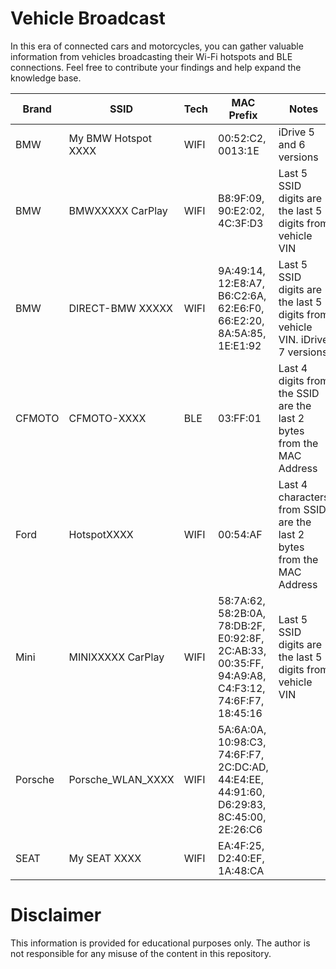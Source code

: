 # Vehicle Broadcast

In this era of connected cars and motorcycles, you can gather valuable information from vehicles broadcasting their Wi-Fi hotspots and BLE connections. Feel free to contribute your findings and help expand the knowledge base.

| Brand | SSID | Tech | MAC Prefix | Notes |
| ----- | ---- | ---- | ---------- | ----- |
| BMW | My BMW Hotspot XXXX | WIFI | 00:52:C2, 0013:1E  | iDrive 5 and 6 versions |
| BMW | BMWXXXXX CarPlay | WIFI | B8:9F:09, 90:E2:02, 4C:3F:D3 | Last 5 SSID digits are the last 5 digits from vehicle VIN |
| BMW | DIRECT-BMW XXXXX | WIFI | 9A:49:14, 12:E8:A7, B6:C2:6A, 62:E6:F0, 66:E2:20, 8A:5A:85, 1E:E1:92 | Last 5 SSID digits are the last 5 digits from vehicle VIN. iDrive 7 versions | 
| CFMOTO | CFMOTO-XXXX | BLE | 03:FF:01 | Last 4 digits from the SSID are the last 2 bytes from the MAC Address |
| Ford | HotspotXXXX | WIFI | 00:54:AF | Last 4 characters from SSID are the last 2 bytes from the MAC Address | 
| Mini | MINIXXXXX CarPlay | WIFI | 58:7A:62, 58:2B:0A, 78:DB:2F, E0:92:8F, 2C:AB:33, 00:35:FF, 94:A9:A8, C4:F3:12, 74:6F:F7, 18:45:16 | Last 5 SSID digits are the last 5 digits from vehicle VIN |
| Porsche | Porsche_WLAN_XXXX | WIFI | 5A:6A:0A, 10:98:C3, 74:6F:F7, 2C:DC:AD, 44:E4:EE, 44:91:60, D6:29:83, 8C:45:00, 2E:26:C6 | |
| SEAT | My SEAT XXXX | WIFI | EA:4F:25, D2:40:EF, 1A:48:CA | |

# Disclaimer
This information is provided for educational purposes only. The author is not responsible for any misuse of the content in this repository.
